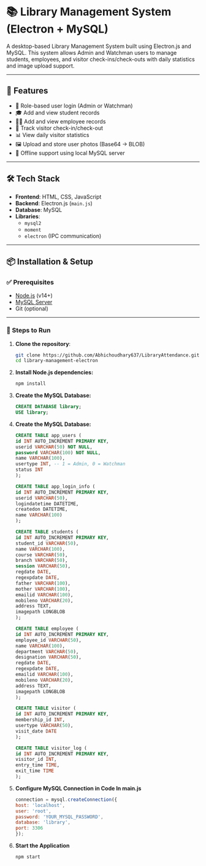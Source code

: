 # 📚 Library Management System (Electron + MySQL)

A desktop-based Library Management System built using Electron.js and MySQL. This system allows Admin and Watchman users to manage students, employees, and visitor check-ins/check-outs with daily statistics and image upload support.

---

## 🚀 Features

- 🔐 Role-based user login (Admin or Watchman)
- 🎓 Add and view student records
- 🧑‍💼 Add and view employee records
- 🧾 Track visitor check-in/check-out
- 📊 View daily visitor statistics
- 🖼 Upload and store user photos (Base64 → BLOB)
- 💾 Offline support using local MySQL server

---

## 🛠️ Tech Stack

- **Frontend**: HTML, CSS, JavaScript
- **Backend**: Electron.js (`main.js`)
- **Database**: MySQL
- **Libraries**:
  - `mysql2`
  - `moment`
  - `electron` (IPC communication)

---

## 📦 Installation & Setup

### ✅ Prerequisites

- [Node.js](https://nodejs.org/) (v14+)
- [MySQL Server](https://dev.mysql.com/downloads/mysql/)
- Git (optional)

---

### 🔧 Steps to Run

1. **Clone the repository**:

   ```bash
   git clone https://github.com/Abhichoudhary637/LibraryAttendance.git
   cd library-management-electron

2. **Install Node.js dependencies:**
   ```bash
   npm install

3. **Create the MySQL Database:**
   ```sql
   CREATE DATABASE library;
   USE library;

4. **Create the MySQL Database:**
    ```sql
    CREATE TABLE app_users (
    id INT AUTO_INCREMENT PRIMARY KEY,
    userid VARCHAR(50) NOT NULL,
    password VARCHAR(100) NOT NULL,
    name VARCHAR(100),
    usertype INT, -- 1 = Admin, 0 = Watchman
    status INT
    );

    CREATE TABLE app_login_info (
    id INT AUTO_INCREMENT PRIMARY KEY,
    userid VARCHAR(50),
    logindatetime DATETIME,
    createdon DATETIME,
    name VARCHAR(100)
    );

    CREATE TABLE students (
    id INT AUTO_INCREMENT PRIMARY KEY,
    student_id VARCHAR(50),
    name VARCHAR(100),
    course VARCHAR(50),
    branch VARCHAR(50),
    session VARCHAR(50),
    regdate DATE,
    regexpdate DATE,
    father VARCHAR(100),
    mother VARCHAR(100),
    emailid VARCHAR(100),
    mobileno VARCHAR(20),
    address TEXT,
    imagepath LONGBLOB
    );

    CREATE TABLE employee (
    id INT AUTO_INCREMENT PRIMARY KEY,
    employee_id VARCHAR(50),
    name VARCHAR(100),
    department VARCHAR(50),
    designation VARCHAR(50),
    regdate DATE,
    regexpdate DATE,
    emailid VARCHAR(100),
    mobileno VARCHAR(20),
    address TEXT,
    imagepath LONGBLOB
    );

    CREATE TABLE visitor (
    id INT AUTO_INCREMENT PRIMARY KEY,
    membership_id INT,
    usertype VARCHAR(50),
    visit_date DATE
    );

    CREATE TABLE visitor_log (
    id INT AUTO_INCREMENT PRIMARY KEY,
    visitor_id INT,
    entry_time TIME,
    exit_time TIME
    );

5. **Configure MySQL Connection in Code In main.js**
    ```js
    connection = mysql.createConnection({
    host: 'localhost',
    user: 'root',
    password: 'YOUR_MYSQL_PASSWORD',
    database: 'library',
    port: 3306
    });

6. **Start the Application**
   ```bash
   npm start




